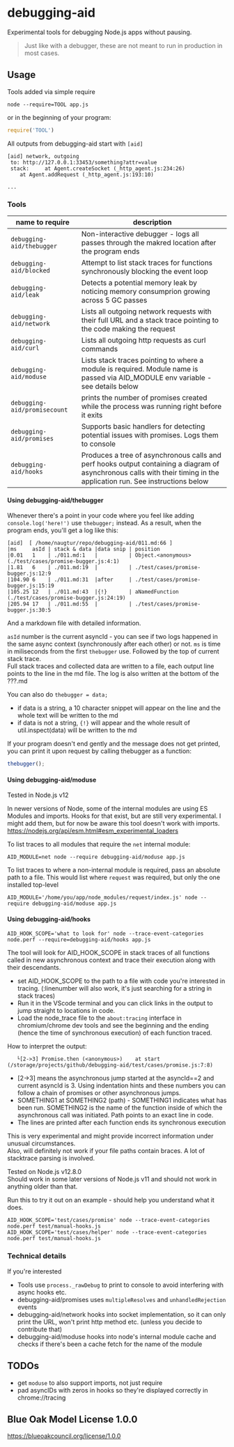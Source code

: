 # debugging-aid
Experimental tools for debugging Node.js apps without pausing.

> Just like with a debugger, these are not meant to run in production in most cases.

## Usage

Tools added via simple require

```
node --require=TOOL app.js
```
or in the beginning of your program:
```js
require('TOOL')
```

All outputs from debugging-aid start with `[aid] `
```
[aid] network, outgoing  
 to: http://127.0.0.1:33453/something?attr=value
 stack:     at Agent.createSocket (_http_agent.js:234:26)
    at Agent.addRequest (_http_agent.js:193:10)

...

```

### Tools

|name to require|description|
|---|---|
|`debugging-aid/thebugger`| Non-interactive debugger - logs all passes through the makred location after the program ends |
|`debugging-aid/blocked`| Attempt to list stack traces for functions synchronously blocking the event loop|
|`debugging-aid/leak`| Detects a potential memory leak by noticing memory consumprion growing across 5 GC passes|
|`debugging-aid/network`| Lists all outgoing network requests with their full URL and a stack trace pointing to the code making the request|
|`debugging-aid/curl`| Lists all outgoing http requests as curl commands|
|`debugging-aid/moduse`| Lists stack traces pointing to where a module is required. Module name is passed via AID_MODULE env variable - see details below|
|`debugging-aid/promisecount`| prints the number of promises created while the process was running right before it exits|
|`debugging-aid/promises`| Supports basic handlers for detecting potential issues with promises. Logs them to console |
|`debugging-aid/hooks`| Produces a tree of asynchronous calls and perf hooks output containing a diagram of asynchronous calls with their timing in the application run. See instructions below|

#### Using debugging-aid/thebugger

Whenever there's a point in your code where you feel like adding `console.log('here!')` use `thebugger;` instead. As a result, when the program ends, you'll get a log like this:

```
[aid]  [ /home/naugtur/repo/debugging-aid/011.md:66 ]
|ms     asId | stack & data |data snip | position               
|0.01   1    | ./011.md:1   |          | Object.<anonymous> (./test/cases/promise-bugger.js:4:1)
|1.81   6    | ./011.md:19  |          | ./test/cases/promise-bugger.js:12:9
|104.90 6    | ./011.md:31  |after     | ./test/cases/promise-bugger.js:15:19
|105.25 12   | ./011.md:43  |{!}       | aNamedFunction (./test/cases/promise-bugger.js:24:19)
|205.94 17   | ./011.md:55  |          | ./test/cases/promise-bugger.js:30:5
```
And a markdown file with detailed information.

`asId` number is the current asyncId - you can see if two logs happened in the same async context (synchronously after each other) or not.
`ms` is time in miliseconds from the first `thebugger` use. Followed by the top of current stack trace.  
Full stack traces and collected data are written to a file, each output line points to the line in the md file. The log is also written at the bottom of the ???.md

You can also do `thebugger = data;` 
- if data is a string, a 10 character snippet will appear on the line and the whole text will be written to the md
- if data is not a string, `{!}` will appear and the whole result of util.inspect(data) will be written to the md


If your program doesn't end gently and the message does not get printed, you can print it upon request by calling thebugger as a function:
```js
thebugger();
```

#### Using debugging-aid/moduse

Tested in Node.js v12

In newer versions of Node, some of the internal modules are using ES Modules and imports. Hooks for that exist, but are still very experimental. I might add them, but for now be aware this tool doesn't work with imports. https://nodejs.org/api/esm.html#esm_experimental_loaders

To list traces to all modules that require the `net` internal module:

```
AID_MODULE=net node --require debugging-aid/moduse app.js 
```

To list traces to where a non-internal module is required, pass an absolute path to a file.
This would list where `request` was required, but only the one installed top-level

```
AID_MODULE='/home/you/app/node_modules/request/index.js' node --require debugging-aid/moduse app.js 
```



#### Using debugging-aid/hooks

```
AID_HOOK_SCOPE='what to look for' node --trace-event-categories node.perf --require=debugging-aid/hooks app.js
```

The tool will look for AID_HOOK_SCOPE in stack traces of all functions called in new asynchronous context and trace their execution along with their descendants.   
- set AID_HOOK_SCOPE to the path to a file with code you're interested in tracing. (:linenumber will also work, it's just searching for a string in stack traces)
- Run it in the VScode terminal and you can click links in the output to jump straight to locations in code.   
- Load the node_trace file to the `about:tracing` interface in chromium/chrome dev tools and see the beginning and the ending (hence the time of synchronous execution) of each function traced.  

How to interpret the output:
```
   └[2->3] Promise.then (<anonymous>)    at start (/storage/projects/github/debugging-aid/test/cases/promise.js:7:8)
```
- [2->3] means the asynchronous jump started at the asyncId==2 and current asyncId is 3. Using indentation hints and these numbers you can follow a chain of promises or other asynchronous jumps.
- SOMETHING1 at SOMETHING2 (path) - SOMETHING1 indicates what has been run. SOMETHING2 is the name of the function inside of which the asynchronous call was initiated. Path points to an exact line in code.
- The lines are printed after each function ends its synchronous execution

This is very experimental and might provide incorrect information under unusual circumstances.  
Also, will definitely not work if your file paths contain braces. A lot of stacktrace parsing is involved.

Tested on Node.js v12.8.0  
Should work in some later versions of Node.js v11 and should not work in anything older than that.

Run this to try it out on an example - should help you understand what it does.
```
AID_HOOK_SCOPE='test/cases/promise' node --trace-event-categories node.perf test/manual-hooks.js 
AID_HOOK_SCOPE='test/cases/helper' node --trace-event-categories node.perf test/manual-hooks.js 
```

### Technical details
If you're interested

- Tools use `process._rawDebug` to print to console to avoid interfering with async hooks etc.
- debugging-aid/promises uses `multipleResolves` and `unhandledRejection` events
- debugging-aid/network hooks into socket implementation, so it can only print the URL, won't print http method etc. (unless you decide to contribute that)
- debugging-aid/moduse hooks into node's internal module cache and checks if there's been a cache fetch for the name of the module

## TODOs

- get `moduse` to also support imports, not just require
- pad asyncIDs with zeros in hooks so they're displayed correctly in chrome://tracing 

## Blue Oak Model License 1.0.0
https://blueoakcouncil.org/license/1.0.0